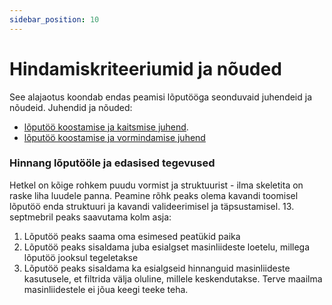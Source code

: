 ```yaml
---
sidebar_position: 10
---
```


# Hindamiskriteeriumid ja nõuded

See alajaotus koondab endas peamisi lõputööga seonduvaid juhendeid ja nõudeid. Juhendid ja nõuded:
- [lõputöö koostamise ja kaitsmise juhend](https://haldus.taltech.ee/sites/default/files/2022-01/IDK_l%C3%B5put%C3%B6%C3%B6d_IAAB_IADB_IVSB.pdf?_ga=2.263677135.272263025.1694538170-1031879573.1694454827).
- [lõputöö koostamise ja vormindamise juhend](https://haldus.taltech.ee/sites/default/files/2021-01/ITT_loputoode_juhend_EST.pdf?_ga=2.195913839.272263025.1694538170-1031879573.1694454827)

### Hinnang lõputööle ja edasised tegevused

Hetkel on kõige rohkem puudu vormist ja struktuurist - ilma skeletita on raske liha luudele panna. Peamine rõhk peaks olema kavandi toomisel lõputöö enda struktuuri ja kavandi valideerimisel ja täpsustamisel. 13. septmebril peaks saavutama kolm asja:

1. Lõputöö peaks saama oma esimesed peatükid paika
2. Lõputöö peaks sisaldama juba esialgset masinliideste loetelu, millega lõputöö jooksul tegeletakse
3. Lõputöö peaks sisaldama ka esialgseid hinnanguid masinliideste kasutusele, et filtrida välja oluline, millele keskendutakse. Terve maailma masinliidestele ei jõua keegi teeke teha.